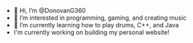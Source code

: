 - 👋 Hi, I’m @DonovanG360
- 👀 I’m interested in programming, gaming, and creating music
- 🌱 I’m currently learning how to play drums, C++, and Java
-  I'm currently working on building my personal website!

<!---
DonovanG360/DonovanG360 is a ✨ special ✨ repository because its `README.md` (this file) appears on your GitHub profile.
You can click the Preview link to take a look at your changes.
--->
